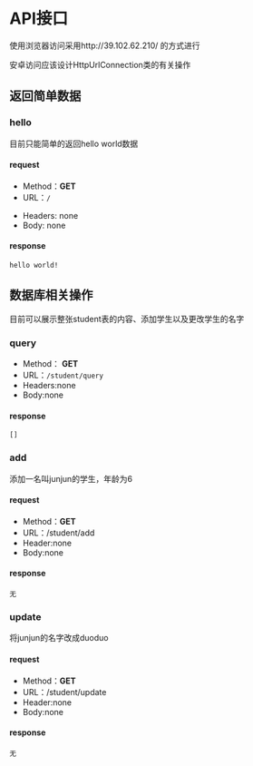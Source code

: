 # API接口

使用浏览器访问采用http://39.102.62.210/ 的方式进行

安卓访问应该设计HttpUrlConnection类的有关操作

## 返回简单数据

### hello

目前只能简单的返回hello world数据

#### request

- Method：**GET**
- URL：```/```

+ Headers: none
+ Body: none

#### response

```
hello world!
```

## 数据库相关操作

目前可以展示整张student表的内容、添加学生以及更改学生的名字

### query

+ Method： **GET** 
+ URL：```/student/query```
+ Headers:none
+ Body:none

#### response

```
[]
```

### add

添加一名叫junjun的学生，年龄为6

#### request

+ Method：**GET**
+ URL：/student/add
+ Header:none
+ Body:none

#### response

```
无
```

### update

将junjun的名字改成duoduo

#### request

+ Method：**GET**
+ URL：/student/update
+ Header:none
+ Body:none

#### response

```
无
```

